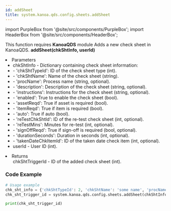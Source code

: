 ```yaml
---
id: addSheet
title: system.kanoa.qds.config.sheets.addSheet
---
```


import PurpleBox from '@site/src/components/PurpleBox';
import HeaderBox from '@site/src/components/HeaderBox';

<PurpleBox>This function requires <b>KanoaQDS</b> module</PurpleBox>
<HeaderBox header="Description">Adds a new check sheet in KanoaQDS.</HeaderBox>
<HeaderBox header="Syntax">
    <b>addSheet(chkShtInfo, userId)</b>
    <li> Parameters <br />
        <ul>
            <li>chkShtInfo - Dictionary containing check sheet information:</li>
            <li>  - 'chkShtTypeId': ID of the check sheet type (int).</li>
            <li>  - 'chkShtName': Name of the check sheet (string).</li>
            <li>  - 'procName': Process name (string, optional).</li>
            <li>  - 'description': Description of the check sheet (string, optional).</li>
            <li>  - 'instructions': Instructions for the check sheet (string, optional).</li>
            <li>  - 'enabled': True to enable the check sheet (bool).</li>
            <li>  - 'assetReqd': True if asset is required (bool).</li>
            <li>  - 'itemReqd': True if item is required (bool).</li>
            <li>  - 'auto': True if auto (bool).</li>
            <li>  - 'reTestChkShtId': ID of the re-test check sheet (int, optional).</li>
            <li>  - 'reTestMins': Minutes for re-test (int, optional).</li>
            <li>  - 'signOffReqd': True if sign-off is required (bool, optional).</li>
            <li>  - 'durationSeconds': Duration in seconds (int, optional).</li>
            <li>  - 'takenDateChkItemId': ID of the taken date check item (int, optional).</li>
            <li>userId - User ID (int).</li>
        </ul>
    </li>
    <li> Returns <br />
        <ul>chkShtTriggerId - ID of the added check sheet (int).</ul>
    </li>
</HeaderBox>

### Code Example
```python
# Usage example
chk_sht_info = {'chkShtTypeId': 2, 'chkShtName': 'some name', 'procName': None, 'description': None, 'instructions': None, 'enabled': True, 'assetReqd': False, 'itemReqd': False, 'auto': False, 'reTestChkShtId': None, 'reTestMins': None, 'signOffReqd': None, 'durationSeconds': None, 'takenDateChkItemId': None}
chk_sht_trigger_id = system.kanoa.qds.config.sheets.addSheet(chkShtInfo=chk_sht_info, userId=123)

print(chk_sht_trigger_id)

